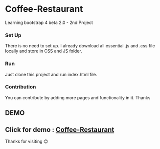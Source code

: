 # Coffee-Restaurant
Learning bootstrap 4 beta 2.0 - 2nd Project

### Set Up
There is no need to set up. I already download all essential .js and .css file locally and store in CSS and JS folder.

### Run
Just clone this project and run index.html file.

### Contribution
You can contribute by adding more pages and functionality in it. Thanks

## DEMO
 Click for demo : [Coffee-Restaurant](https://rakeshec005.github.io/Coffee-Restaurant/)
---

Thanks for visiting 😊
